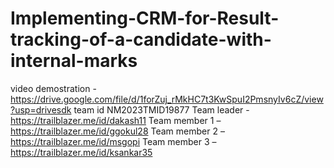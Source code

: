 # Implementing-CRM-for-Result-tracking-of-a-candidate-with-internal-marks
video demostration - https://drive.google.com/file/d/1forZuj_rMkHC7t3KwSpuI2PmsnyIv6cZ/view?usp=drivesdk
team id NM2023TMID19877
Team leader   - https://trailblazer.me/id/dakash11
Team member 1 – https://trailblazer.me/id/ggokul28
Team member 2 – https://trailblazer.me/id/msgopi
Team member 3 – https://trailblazer.me/id/ksankar35
